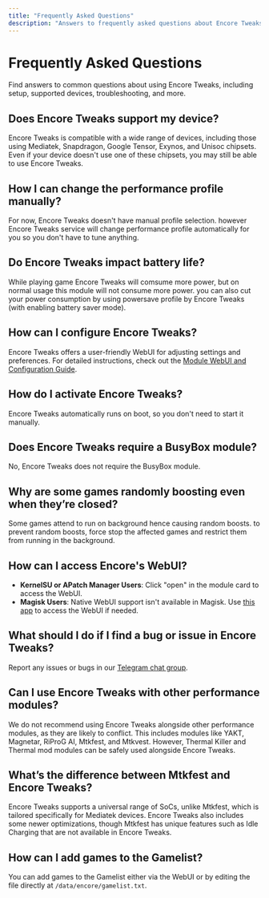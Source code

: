 ```yaml
---
title: "Frequently Asked Questions"
description: "Answers to frequently asked questions about Encore Tweaks, covering device compatibility, configuration, activation, and troubleshooting."
---
```


# Frequently Asked Questions 

Find answers to common questions about using Encore Tweaks, including setup, supported devices, troubleshooting, and more.

## Does Encore Tweaks support my device?
Encore Tweaks is compatible with a wide range of devices, including those using Mediatek, Snapdragon, Google Tensor, Exynos, and Unisoc chipsets. Even if your device doesn't use one of these chipsets, you may still be able to use Encore Tweaks.

## How I can change the performance profile manually?
For now, Encore Tweaks doesn't have manual profile selection. however Encore Tweaks service will change performance profile automatically for you so you don't have to tune anything.

## Do Encore Tweaks impact battery life?
While playing game Encore Tweaks will comsume more power, but on normal usage this module will not consume more power. you can also cut your power consumption by using powersave profile by Encore Tweaks (with enabling battery saver mode).

## How can I configure Encore Tweaks?
Encore Tweaks offers a user-friendly WebUI for adjusting settings and preferences. For detailed instructions, check out the [Module WebUI and Configuration Guide](/guide/webui-and-configuration).

## How do I activate Encore Tweaks?
Encore Tweaks automatically runs on boot, so you don't need to start it manually.

## Does Encore Tweaks require a BusyBox module?
No, Encore Tweaks does not require the BusyBox module.

## Why are some games randomly boosting even when they’re closed?
Some games attend to run on background hence causing random boosts. to prevent random boosts, force stop the affected games and restrict them from running in the background.

## How can I access Encore's WebUI?
- **KernelSU or APatch Manager Users**: Click "open" in the module card to access the WebUI.
- **Magisk Users**: Native WebUI support isn't available in Magisk. Use [this app](https://t.me/rem01schannel/636) to access the WebUI if needed.

## What should I do if I find a bug or issue in Encore Tweaks?
Report any issues or bugs in our [Telegram chat group](https://t.me/rem01shideout).

## Can I use Encore Tweaks with other performance modules?
We do not recommend using Encore Tweaks alongside other performance modules, as they are likely to conflict. This includes modules like YAKT, Magnetar, RiProG AI, Mtkfest, and Mtkvest. However, Thermal Killer and Thermal mod modules can be safely used alongside Encore Tweaks.

## What’s the difference between Mtkfest and Encore Tweaks?
Encore Tweaks supports a universal range of SoCs, unlike Mtkfest, which is tailored specifically for Mediatek devices. Encore Tweaks also includes some newer optimizations, though Mtkfest has unique features such as Idle Charging that are not available in Encore Tweaks.

## How can I add games to the Gamelist?
You can add games to the Gamelist either via the WebUI or by editing the file directly at <code>/data/encore/gamelist.txt</code>.
